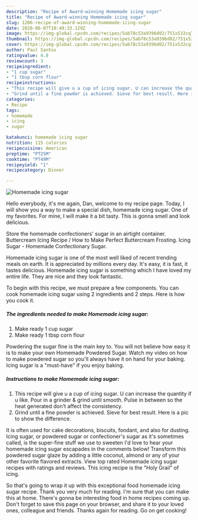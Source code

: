 ```yaml
---
description: "Recipe of Award-winning Homemade icing sugar"
title: "Recipe of Award-winning Homemade icing sugar"
slug: 1206-recipe-of-award-winning-homemade-icing-sugar
date: 2020-06-07T10:49:33.129Z
image: https://img-global.cpcdn.com/recipes/5ab78c53a9396d02/751x532cq70/homemade-icing-sugar-recipe-main-photo.jpg
thumbnail: https://img-global.cpcdn.com/recipes/5ab78c53a9396d02/751x532cq70/homemade-icing-sugar-recipe-main-photo.jpg
cover: https://img-global.cpcdn.com/recipes/5ab78c53a9396d02/751x532cq70/homemade-icing-sugar-recipe-main-photo.jpg
author: Paul Santos
ratingvalue: 4.8
reviewcount: 3
recipeingredient:
- "1 cup sugar"
- "1 tbsp corn flour"
recipeinstructions:
- "This recipe will give u a cup of icing sugar. U can increase the quantity if u like. Pour in a grinder &amp; grind until smooth. Pulse in between so the heat generated don&#39;t affect the consistency."
- "Grind until a fine powder is achieved. Sieve for best result. Here is a pic to show the difference."
categories:
- Recipe
tags:
- homemade
- icing
- sugar

katakunci: homemade icing sugar 
nutrition: 115 calories
recipecuisine: American
preptime: "PT25M"
cooktime: "PT49M"
recipeyield: "1"
recipecategory: Dinner

---
```



![Homemade icing sugar](https://img-global.cpcdn.com/recipes/5ab78c53a9396d02/751x532cq70/homemade-icing-sugar-recipe-main-photo.jpg)

Hello everybody, it's me again, Dan, welcome to my recipe page. Today, I will show you a way to make a special dish, homemade icing sugar. One of my favorites. For mine, I will make it a bit tasty. This is gonna smell and look delicious.

Store the homemade confectioners&#39; sugar in an airtight container. Buttercream Icing Recipe / How to Make Perfect Buttercream Frosting. Icing Sugar - Homemade Confectionary Sugar.

Homemade icing sugar is one of the most well liked of recent trending meals on earth. It is appreciated by millions every day. It's easy, it is fast, it tastes delicious. Homemade icing sugar is something which I have loved my entire life. They are nice and they look fantastic.


To begin with this recipe, we must prepare a few components. You can cook homemade icing sugar using 2 ingredients and 2 steps. Here is how you cook it.

<!--inarticleads1-->

##### The ingredients needed to make Homemade icing sugar:

1. Make ready 1 cup sugar
1. Make ready 1 tbsp corn flour


Powdering the sugar fine is the main key to. You will not believe how easy it is to make your own Homemade Powdered Sugar. Watch my video on how to make powdered sugar so you&#39;ll always have it on hand for your baking. Icing sugar is a &#34;must-have&#34; if you enjoy baking. 

<!--inarticleads2-->

##### Instructions to make Homemade icing sugar:

1. This recipe will give u a cup of icing sugar. U can increase the quantity if u like. Pour in a grinder &amp; grind until smooth. Pulse in between so the heat generated don&#39;t affect the consistency.
1. Grind until a fine powder is achieved. Sieve for best result. Here is a pic to show the difference.


It is often used for cake decorations, biscuits, fondant, and also for dusting. Icing sugar, or powdered sugar or confectioner&#39;s sugar as it&#39;s sometimes called, is the super-fine stuff we use to sweeten I&#39;d love to hear your homemade icing sugar escapades in the comments below! Transform this powdered sugar glaze by adding a little coconut, almond or any of your other favorite flavored extracts. View top rated Homemade icing sugar recipes with ratings and reviews. This icing recipe is the &#34;Holy Grail&#34; of icing. 

So that's going to wrap it up with this exceptional food homemade icing sugar recipe. Thank you very much for reading. I'm sure that you can make this at home. There's gonna be interesting food in home recipes coming up. Don't forget to save this page on your browser, and share it to your loved ones, colleague and friends. Thanks again for reading. Go on get cooking!
